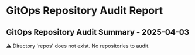 # GitOps Repository Audit Report

## GitOps Repository Audit Summary - 2025-04-03
⚠️ Directory 'repos' does not exist. No repositories to audit.
